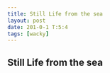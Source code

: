 ```yaml
---
title: Still Life from the sea
layout: post
date: 201-0-1 T:5:4
tags: [wacky]
---
```

## Still Life from the sea

